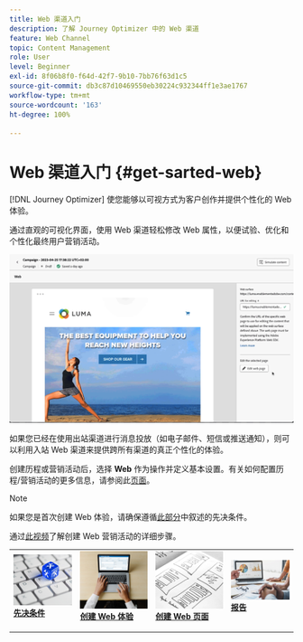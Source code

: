 ```yaml
---
title: Web 渠道入门
description: 了解 Journey Optimizer 中的 Web 渠道
feature: Web Channel
topic: Content Management
role: User
level: Beginner
exl-id: 8f06b8f0-f64d-42f7-9b10-7bb76f63d1c5
source-git-commit: db3c87d10469550eb30224c932344ff1e3ae1767
workflow-type: tm+mt
source-wordcount: '163'
ht-degree: 100%

---
```


# Web 渠道入门 {#get-sarted-web}

[!DNL Journey Optimizer] 使您能够以可视方式为客户创作并提供个性化的 Web 体验。

通过直观的可视化界面，使用 Web 渠道轻松修改 Web 属性，以便试验、优化和个性化最终用户营销活动。

![](../rn/assets/do-not-localize/web-authoring.gif)

如果您已经在使用出站渠道进行消息投放（如电子邮件、短信或推送通知），则可以利用入站 Web 渠道来提供跨所有渠道的真正个性化的体验。

创建历程或营销活动后，选择 **Web** 作为操作并定义基本设置。有关如何配置历程/营销活动的更多信息，请参阅此[页面](create-web.md#create-web-experience)。

>[!NOTE]
>
>如果您是首次创建 Web 体验，请确保遵循[此部分](web-prerequisites.md)中叙述的先决条件。

通过[此视频](create-web.md#video)了解创建 Web 营销活动的详细步骤。

<table style="table-layout:fixed"><tr style="border: 0;">
<td>
<a href="web-prerequisites.md">
<img alt="潜在客户" src="../assets/do-not-localize/web-prerequisites.jpg">
</a>
<div><a href="web-prerequisites.md"><strong>先决条件</strong>
</div>
<p>
</td>
<td>
<a href="create-web.md">
<img alt="不频繁" src="../assets/do-not-localize/web-create.jpg">
</a>
<div>
<a href="create-web.md"><strong>创建 Web 体验</strong></a>
</div>
<p></td>
<td>
<a href="web-visual-editor.md">
<img alt="验证" src="../assets/do-not-localize/web-design.jpg">
</a>
<div>
<a href="web-visual-editor.md"><strong>创建 Web 页面</strong></a>
</div>
<p>
</td>
<td>
<a href="monitor-web-experiences.md">
<img alt="验证" src="../assets/do-not-localize/web-reporting.jpg">
</a>
<div>
<a href="monitor-web-experiences.md"><strong>报告</strong></a>
</div>
<p>
</td>
</tr></table>


